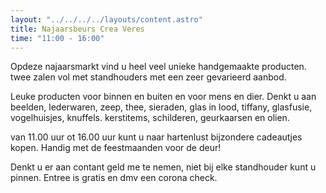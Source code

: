 ```yaml
---
layout: "../../../../layouts/content.astro"
title: Najaarsbeurs Crea Veres
time: "11:00 - 16:00"
---
```


Opdeze najaarsmarkt vind u heel veel unieke handgemaakte producten.
twee zalen vol met standhouders met een zeer gevarieerd aanbod.

Leuke producten voor binnen en buiten en voor mens en dier.
Denkt u aan beelden, lederwaren, zeep, thee, sieraden, glas in lood, tiffany,
glasfusie, vogelhuisjes, knuffels. kerstitems, schilderen, geurkaarsen en olien.

van 11.00 uur ot 16.00 uur kunt u naar hartenlust bijzondere cadeautjes kopen.
Handig met de feestmaanden voor de deur!

Denkt u er aan contant geld me te nemen, niet bij elke standhouder kunt u pinnen.
Entree is gratis en dmv een corona check.
